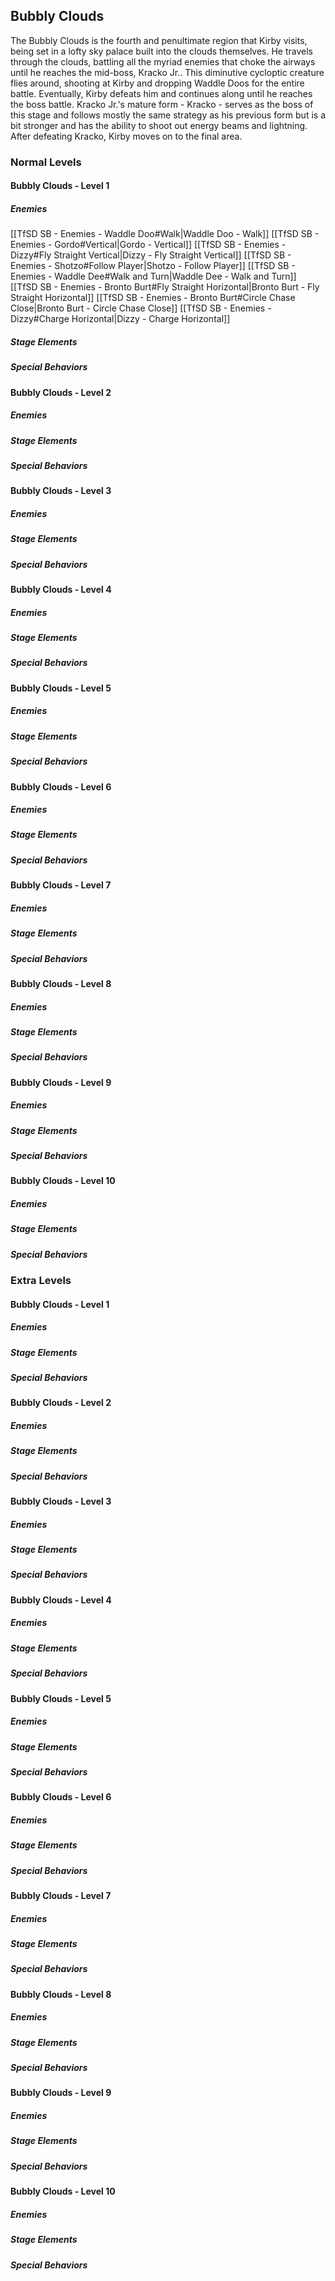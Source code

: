 ## Bubbly Clouds
The Bubbly Clouds is the fourth and penultimate region that Kirby visits, being set in a lofty sky palace built into the clouds themselves. He travels through the clouds, battling all the myriad enemies that choke the airways until he reaches the mid-boss, Kracko Jr.. This diminutive cycloptic creature flies around, shooting at Kirby and dropping Waddle Doos for the entire battle. Eventually, Kirby defeats him and continues along until he reaches the boss battle. Kracko Jr.'s mature form - Kracko - serves as the boss of this stage and follows mostly the same strategy as his previous form but is a bit stronger and has the ability to shoot out energy beams and lightning. After defeating Kracko, Kirby moves on to the final area.
### Normal Levels
#### Bubbly Clouds - Level 1
##### Enemies
[[TfSD SB - Enemies - Waddle Doo#Walk|Waddle Doo - Walk]]
[[TfSD SB - Enemies - Gordo#Vertical|Gordo - Vertical]]
[[TfSD SB - Enemies - Dizzy#Fly Straight Vertical|Dizzy - Fly Straight Vertical]]
[[TfSD SB - Enemies - Shotzo#Follow Player|Shotzo - Follow Player]]
[[TfSD SB - Enemies - Waddle Dee#Walk and Turn|Waddle Dee - Walk and Turn]]
[[TfSD SB - Enemies - Bronto Burt#Fly Straight Horizontal|Bronto Burt - Fly Straight Horizontal]]
[[TfSD SB - Enemies - Bronto Burt#Circle Chase Close|Bronto Burt - Circle Chase Close]]
[[TfSD SB - Enemies - Dizzy#Charge Horizontal|Dizzy - Charge Horizontal]]
##### Stage Elements
##### Special Behaviors
#### Bubbly Clouds - Level 2
##### Enemies
##### Stage Elements
##### Special Behaviors
#### Bubbly Clouds - Level 3
##### Enemies
##### Stage Elements
##### Special Behaviors
#### Bubbly Clouds - Level 4
##### Enemies
##### Stage Elements
##### Special Behaviors
#### Bubbly Clouds - Level 5
##### Enemies
##### Stage Elements
##### Special Behaviors
#### Bubbly Clouds - Level 6
##### Enemies
##### Stage Elements
##### Special Behaviors
#### Bubbly Clouds - Level 7
##### Enemies
##### Stage Elements
##### Special Behaviors
#### Bubbly Clouds - Level 8
##### Enemies
##### Stage Elements
##### Special Behaviors
#### Bubbly Clouds - Level 9
##### Enemies
##### Stage Elements
##### Special Behaviors
#### Bubbly Clouds - Level 10
##### Enemies
##### Stage Elements
##### Special Behaviors
### Extra Levels
#### Bubbly Clouds - Level 1
##### Enemies
##### Stage Elements
##### Special Behaviors
#### Bubbly Clouds - Level 2
##### Enemies
##### Stage Elements
##### Special Behaviors
#### Bubbly Clouds - Level 3
##### Enemies
##### Stage Elements
##### Special Behaviors
#### Bubbly Clouds - Level 4
##### Enemies
##### Stage Elements
##### Special Behaviors
#### Bubbly Clouds - Level 5
##### Enemies
##### Stage Elements
##### Special Behaviors
#### Bubbly Clouds - Level 6
##### Enemies
##### Stage Elements
##### Special Behaviors
#### Bubbly Clouds - Level 7
##### Enemies
##### Stage Elements
##### Special Behaviors
#### Bubbly Clouds - Level 8
##### Enemies
##### Stage Elements
##### Special Behaviors
#### Bubbly Clouds - Level 9
##### Enemies
##### Stage Elements
##### Special Behaviors
#### Bubbly Clouds - Level 10
##### Enemies
##### Stage Elements
##### Special Behaviors